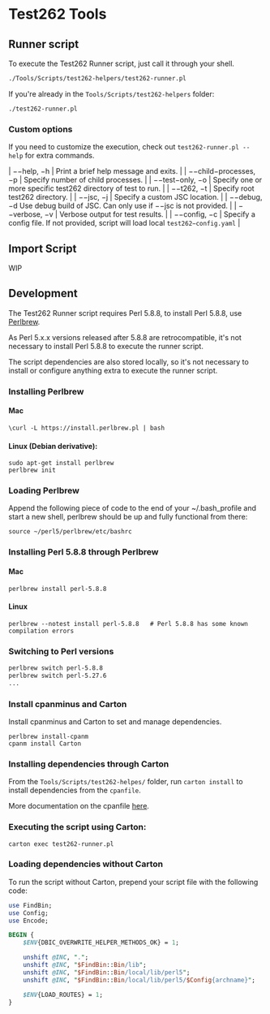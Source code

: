 # Test262 Tools

## Runner script

To execute the Test262 Runner script, just call it through your shell.

```sh
./Tools/Scripts/test262-helpers/test262-runner.pl
```

If you're already in the `Tools/Scripts/test262-helpers` folder:

```
./test262-runner.pl
```

### Custom options

If you need to customize the execution, check out `test262-runner.pl --help` for extra commands.

| −−help, −h | Print a brief help message and exits. |
| −−child−processes, −p | Specify number of child processes. |
| −−test−only, −o | Specify one or more specific test262 directory of test to run. |
| −−t262, −t | Specify root test262 directory. |
| −−jsc, −j | Specify a custom JSC location. |
| −−debug, −d Use debug build of JSC. Can only use if −−jsc <path> is not provided. |
| −−verbose, −v | Verbose output for test results. |
| −−config, −c | Specify a config file. If not provided, script will load local `test262−config.yaml` |

## Import Script

WIP

## Development

The Test262 Runner script requires Perl 5.8.8, to install Perl 5.8.8, use [Perlbrew](https://perlbrew.pl/).

As Perl 5.x.x versions released after 5.8.8 are retrocompatible, it's not necessary to install Perl 5.8.8 to execute the runner script.

The script dependencies are also stored locally, so it's not necessary to install or configure anything extra to execute the runner script.

### Installing Perlbrew

#### Mac

`\curl -L https://install.perlbrew.pl | bash`

#### Linux (Debian derivative):

```
sudo apt-get install perlbrew
perlbrew init
```

### Loading Perlbrew

Append the following piece of code to the end of your ~/.bash_profile and start a
new shell, perlbrew should be up and fully functional from there:

`source ~/perl5/perlbrew/etc/bashrc`

### Installing Perl 5.8.8 through Perlbrew

#### Mac

`perlbrew install perl-5.8.8`

#### Linux

`perlbrew --notest install perl-5.8.8   # Perl 5.8.8 has some known compilation errors`

### Switching to Perl versions

```sh
perlbrew switch perl-5.8.8
perlbrew switch perl-5.27.6
...
```

### Install cpanminus and Carton

Install cpanminus and Carton to set and manage dependencies.

```
perlbrew install-cpanm
cpanm install Carton
```

### Installing dependencies through Carton

From the `Tools/Scripts/test262-helpes/` folder, run `carton install` to install dependencies from the `cpanfile`.

More documentation on the cpanfile [here](https://metacpan.org/pod/distribution/Module-CPANfile/lib/cpanfile.pod).

### Executing the script using Carton:

```
carton exec test262-runner.pl
```

### Loading dependencies without Carton

To run the script without Carton, prepend your script file with the following code:

```perl
use FindBin;
use Config;
use Encode;

BEGIN {
    $ENV{DBIC_OVERWRITE_HELPER_METHODS_OK} = 1;

    unshift @INC, ".";
    unshift @INC, "$FindBin::Bin/lib";
    unshift @INC, "$FindBin::Bin/local/lib/perl5";
    unshift @INC, "$FindBin::Bin/local/lib/perl5/$Config{archname}";

    $ENV{LOAD_ROUTES} = 1;
}
```

